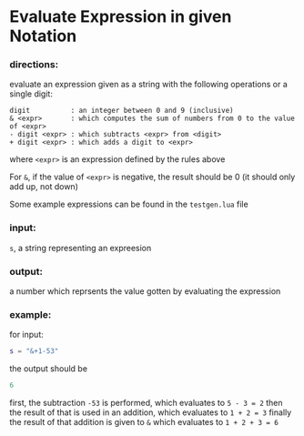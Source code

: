 # Evaluate Expression in given Notation

### directions: 

evaluate an expression given as a string with the following operations or a single digit:

```
digit          : an integer between 0 and 9 (inclusive)
& <expr>       : which computes the sum of numbers from 0 to the value of <expr>
- digit <expr> : which subtracts <expr> from <digit>
+ digit <expr> : which adds a digit to <expr>
```

where `<expr>` is an expression defined by the rules above

For `&`, if the value of `<expr>` is negative, the result should be 0 (it should only add up, not down)

Some example expressions can be found in the `testgen.lua` file


### input:

`s`, a string representing an expreesion

### output:

a number which reprsents the value gotten by evaluating the expression

### example:
for input:
```lua
s = "&+1-53"
```
the output should be 
```lua
6
```
first, the subtraction `-53` is performed, which evaluates to `5 - 3 = 2`
then the result of that is used in an addition, which evaluates to `1 + 2 = 3`
finally the result of that addition is given to `&` which evaluates to `1 + 2 + 3 = 6`